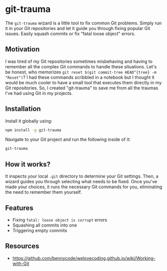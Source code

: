 # git-trauma

The `git-trauma` wizard is a little tool to fix common Git problems. Simply run it in your Git repositories and let it guide you through fixing popular Git issues. Easily squash commits or fix "fatal loose object" errors.

## Motivation

I was tired of my Git repositories sometimes misbehaving and having to remember all the complex Git commands to handle these situations. Let's be honest, who memorizes `git reset $(git commit-tree HEAD^{tree} -m "Reset")`? I had these commands scribbled in a notebook but I thought it would be much cooler to have a small tool that executes them directly in my Git repositories. So, I created "git-trauma" to save me from all the traumas I've had using Git in my projects.

## Installation

Install it globally using:

```bash
npm install -g git-trauma
```

Navigate to your Git project and run the following inside of it:

```bash
git-trauma
```

## How it works?

It inspects your local `.git` directory to determine your Git settings. Then, a wizard guides you through selecting what needs to be fixed. Once you've made your choices, it runs the necessary Git commands for you, eliminating the need to remember them yourself.

## Features

- Fixing `fatal: loose object is corrupt` errors
- Squashing all commits into one
- Triggering empty commits

## Resources

- https://github.com/bennycode/welovecoding.github.io/wiki/Working-with-Git

